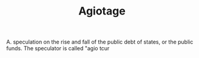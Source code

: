 ---
title: Agiotage
letter: A
permalink: "/definitions/agiotage.html"
body: A. speculation on the rise and fall of the public debt of states, or the public
  funds. The speculator is called "agio tcur
published_at: '2018-07-07'
layout: post
---